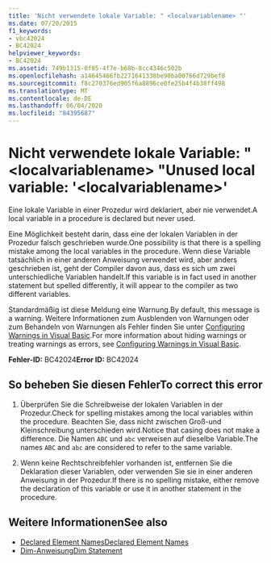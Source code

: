 ```yaml
---
title: 'Nicht verwendete lokale Variable: " <localvariablename> "'
ms.date: 07/20/2015
f1_keywords:
- vbc42024
- BC42024
helpviewer_keywords:
- BC42024
ms.assetid: 749b1315-0f85-4f7e-b68b-8cc4346c502b
ms.openlocfilehash: a14645466fb2271641338be90ba00766d729bef8
ms.sourcegitcommit: f8c270376ed905f6a8896ce0fe25b4f4b38ff498
ms.translationtype: MT
ms.contentlocale: de-DE
ms.lasthandoff: 06/04/2020
ms.locfileid: "84395687"
---
```

# <a name="unused-local-variable-localvariablename"></a><span data-ttu-id="9666c-102">Nicht verwendete lokale Variable: " \<localvariablename> "</span><span class="sxs-lookup"><span data-stu-id="9666c-102">Unused local variable: '\<localvariablename>'</span></span>
<span data-ttu-id="9666c-103">Eine lokale Variable in einer Prozedur wird deklariert, aber nie verwendet.</span><span class="sxs-lookup"><span data-stu-id="9666c-103">A local variable in a procedure is declared but never used.</span></span>  
  
 <span data-ttu-id="9666c-104">Eine Möglichkeit besteht darin, dass eine der lokalen Variablen in der Prozedur falsch geschrieben wurde.</span><span class="sxs-lookup"><span data-stu-id="9666c-104">One possibility is that there is a spelling mistake among the local variables in the procedure.</span></span> <span data-ttu-id="9666c-105">Wenn diese Variable tatsächlich in einer anderen Anweisung verwendet wird, aber anders geschrieben ist, geht der Compiler davon aus, dass es sich um zwei unterschiedliche Variablen handelt.</span><span class="sxs-lookup"><span data-stu-id="9666c-105">If this variable is in fact used in another statement but spelled differently, it will appear to the compiler as two different variables.</span></span>  
  
 <span data-ttu-id="9666c-106">Standardmäßig ist diese Meldung eine Warnung.</span><span class="sxs-lookup"><span data-stu-id="9666c-106">By default, this message is a warning.</span></span> <span data-ttu-id="9666c-107">Weitere Informationen zum Ausblenden von Warnungen oder zum Behandeln von Warnungen als Fehler finden Sie unter [Configuring Warnings in Visual Basic](/visualstudio/ide/configuring-warnings-in-visual-basic).</span><span class="sxs-lookup"><span data-stu-id="9666c-107">For more information about hiding warnings or treating warnings as errors, see [Configuring Warnings in Visual Basic](/visualstudio/ide/configuring-warnings-in-visual-basic).</span></span>  
  
 <span data-ttu-id="9666c-108">**Fehler-ID:** BC42024</span><span class="sxs-lookup"><span data-stu-id="9666c-108">**Error ID:** BC42024</span></span>  
  
## <a name="to-correct-this-error"></a><span data-ttu-id="9666c-109">So beheben Sie diesen Fehler</span><span class="sxs-lookup"><span data-stu-id="9666c-109">To correct this error</span></span>  
  
1. <span data-ttu-id="9666c-110">Überprüfen Sie die Schreibweise der lokalen Variablen in der Prozedur.</span><span class="sxs-lookup"><span data-stu-id="9666c-110">Check for spelling mistakes among the local variables within the procedure.</span></span> <span data-ttu-id="9666c-111">Beachten Sie, dass nicht zwischen Groß-und Kleinschreibung unterschieden wird.</span><span class="sxs-lookup"><span data-stu-id="9666c-111">Notice that casing does not make a difference.</span></span> <span data-ttu-id="9666c-112">Die Namen `ABC` und `abc` verweisen auf dieselbe Variable.</span><span class="sxs-lookup"><span data-stu-id="9666c-112">The names `ABC` and `abc` are considered to refer to the same variable.</span></span>  
  
2. <span data-ttu-id="9666c-113">Wenn keine Rechtschreibfehler vorhanden ist, entfernen Sie die Deklaration dieser Variablen, oder verwenden Sie sie in einer anderen Anweisung in der Prozedur.</span><span class="sxs-lookup"><span data-stu-id="9666c-113">If there is no spelling mistake, either remove the declaration of this variable or use it in another statement in the procedure.</span></span>  
  
## <a name="see-also"></a><span data-ttu-id="9666c-114">Weitere Informationen</span><span class="sxs-lookup"><span data-stu-id="9666c-114">See also</span></span>

- [<span data-ttu-id="9666c-115">Declared Element Names</span><span class="sxs-lookup"><span data-stu-id="9666c-115">Declared Element Names</span></span>](../programming-guide/language-features/declared-elements/declared-element-names.md)
- [<span data-ttu-id="9666c-116">Dim-Anweisung</span><span class="sxs-lookup"><span data-stu-id="9666c-116">Dim Statement</span></span>](../language-reference/statements/dim-statement.md)

